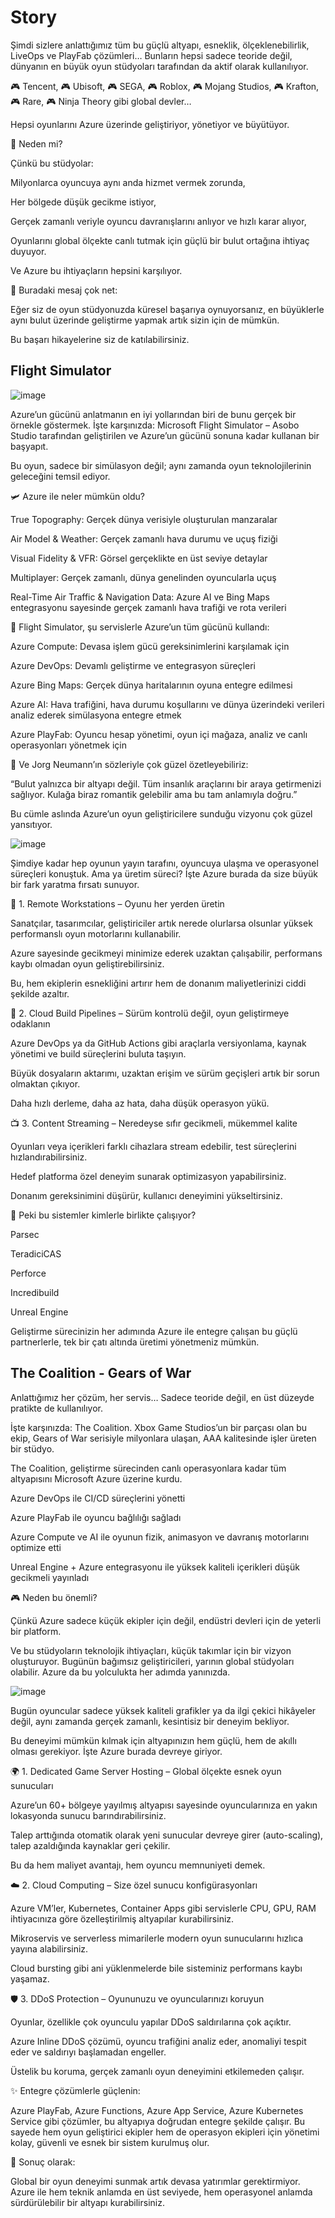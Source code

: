 # Story
  Şimdi sizlere anlattığımız tüm bu güçlü altyapı, esneklik, ölçeklenebilirlik, LiveOps ve PlayFab çözümleri…
  Bunların hepsi sadece teoride değil, dünyanın en büyük oyun stüdyoları tarafından da aktif olarak kullanılıyor.

  🎮 Tencent,
  🎮 Ubisoft,
  🎮 SEGA,
  🎮 Roblox,
  🎮 Mojang Studios,
  🎮 Krafton,
  🎮 Rare,
  🎮 Ninja Theory gibi global devler…

  Hepsi oyunlarını Azure üzerinde geliştiriyor, yönetiyor ve büyütüyor.

🔐 Neden mi?

Çünkü bu stüdyolar:

  Milyonlarca oyuncuya aynı anda hizmet vermek zorunda,

  Her bölgede düşük gecikme istiyor,

  Gerçek zamanlı veriyle oyuncu davranışlarını anlıyor ve hızlı karar alıyor,

  Oyunlarını global ölçekte canlı tutmak için güçlü bir bulut ortağına ihtiyaç duyuyor.

Ve Azure bu ihtiyaçların hepsini karşılıyor.

🎯 Buradaki mesaj çok net:

  Eğer siz de oyun stüdyonuzda küresel başarıya oynuyorsanız,
  en büyüklerle aynı bulut üzerinde geliştirme yapmak artık sizin için de mümkün.

Bu başarı hikayelerine siz de katılabilirsiniz.

## Flight Simulator

![image](https://github.com/user-attachments/assets/2e8811e6-f1ca-4e31-85ef-f006edff1395)

   Azure’un gücünü anlatmanın en iyi yollarından biri de bunu gerçek bir örnekle göstermek.
  İşte karşınızda: Microsoft Flight Simulator – Asobo Studio tarafından geliştirilen ve Azure’un gücünü sonuna kadar kullanan bir başyapıt.

  Bu oyun, sadece bir simülasyon değil; aynı zamanda oyun teknolojilerinin geleceğini temsil ediyor.

🛩️ Azure ile neler mümkün oldu?

  True Topography: Gerçek dünya verisiyle oluşturulan manzaralar

  Air Model & Weather: Gerçek zamanlı hava durumu ve uçuş fiziği

  Visual Fidelity & VFR: Görsel gerçeklikte en üst seviye detaylar

  Multiplayer: Gerçek zamanlı, dünya genelinden oyuncularla uçuş

  Real-Time Air Traffic & Navigation Data: Azure AI ve Bing Maps entegrasyonu sayesinde gerçek zamanlı hava trafiği ve rota verileri

🔧 Flight Simulator, şu servislerle Azure’un tüm gücünü kullandı:

  Azure Compute: Devasa işlem gücü gereksinimlerini karşılamak için

  Azure DevOps: Devamlı geliştirme ve entegrasyon süreçleri

  Azure Bing Maps: Gerçek dünya haritalarının oyuna entegre edilmesi

  Azure AI: Hava trafiğini, hava durumu koşullarını ve dünya üzerindeki verileri analiz ederek simülasyona entegre etmek

  Azure PlayFab: Oyuncu hesap yönetimi, oyun içi mağaza, analiz ve canlı operasyonları yönetmek için

💬 Ve Jorg Neumann’ın sözleriyle çok güzel özetleyebiliriz:

  “Bulut yalnızca bir altyapı değil. Tüm insanlık araçlarını bir araya getirmenizi sağlıyor. Kulağa biraz romantik gelebilir ama bu tam anlamıyla doğru.”

  Bu cümle aslında Azure’un oyun geliştiricilere sunduğu vizyonu çok güzel yansıtıyor.

![image](https://github.com/user-attachments/assets/7f8cacdb-5fa3-4824-87f2-0439ec794442)

  Şimdiye kadar hep oyunun yayın tarafını, oyuncuya ulaşma ve operasyonel süreçleri konuştuk.
  Ama ya üretim süreci?
  İşte Azure burada da size büyük bir fark yaratma fırsatı sunuyor.

🎨 1. Remote Workstations – Oyunu her yerden üretin

  Sanatçılar, tasarımcılar, geliştiriciler artık nerede olurlarsa olsunlar yüksek performanslı oyun motorlarını kullanabilir.

  Azure sayesinde gecikmeyi minimize ederek uzaktan çalışabilir, performans kaybı olmadan oyun geliştirebilirsiniz.

  Bu, hem ekiplerin esnekliğini artırır hem de donanım maliyetlerinizi ciddi şekilde azaltır.

🔧 2. Cloud Build Pipelines – Sürüm kontrolü değil, oyun geliştirmeye odaklanın

  Azure DevOps ya da GitHub Actions gibi araçlarla versiyonlama, kaynak yönetimi ve build süreçlerini buluta taşıyın.

  Büyük dosyaların aktarımı, uzaktan erişim ve sürüm geçişleri artık bir sorun olmaktan çıkıyor.

  Daha hızlı derleme, daha az hata, daha düşük operasyon yükü.

📺 3. Content Streaming – Neredeyse sıfır gecikmeli, mükemmel kalite

  Oyunları veya içerikleri farklı cihazlara stream edebilir, test süreçlerini hızlandırabilirsiniz.

  Hedef platforma özel deneyim sunarak optimizasyon yapabilirsiniz.

  Donanım gereksinimini düşürür, kullanıcı deneyimini yükseltirsiniz.

🧩 Peki bu sistemler kimlerle birlikte çalışıyor?

  Parsec

  TeradiciCAS

  Perforce

  Incredibuild

  Unreal Engine
        
  Geliştirme sürecinizin her adımında Azure ile entegre çalışan bu güçlü partnerlerle, tek bir çatı altında üretimi yönetmeniz mümkün.

  ## The Coalition - Gears of War

  Anlattığımız her çözüm, her servis…
  Sadece teoride değil, en üst düzeyde pratikte de kullanılıyor.

  İşte karşınızda: The Coalition.
  Xbox Game Studios’un bir parçası olan bu ekip, Gears of War serisiyle milyonlara ulaşan, AAA kalitesinde işler üreten bir stüdyo.

  The Coalition, geliştirme sürecinden canlı operasyonlara kadar tüm altyapısını Microsoft Azure üzerine kurdu.

  Azure DevOps ile CI/CD süreçlerini yönetti

  Azure PlayFab ile oyuncu bağlılığı sağladı

  Azure Compute ve AI ile oyunun fizik, animasyon ve davranış motorlarını optimize etti

  Unreal Engine + Azure entegrasyonu ile yüksek kaliteli içerikleri düşük gecikmeli yayınladı

🎮 Neden bu önemli?

  Çünkü Azure sadece küçük ekipler için değil, endüstri devleri için de yeterli bir platform.

  Ve bu stüdyoların teknolojik ihtiyaçları, küçük takımlar için bir vizyon oluşturuyor.
  Bugünün bağımsız geliştiricileri, yarının global stüdyoları olabilir.
  Azure da bu yolculukta her adımda yanınızda.

![image](https://github.com/user-attachments/assets/9b62866e-87b9-485f-9de1-14211a7b7537)

  Bugün oyuncular sadece yüksek kaliteli grafikler ya da ilgi çekici hikâyeler değil, aynı zamanda gerçek zamanlı, kesintisiz bir deneyim bekliyor.

  Bu deneyimi mümkün kılmak için altyapınızın hem güçlü, hem de akıllı olması gerekiyor. İşte Azure burada devreye giriyor.

🌍 1. Dedicated Game Server Hosting – Global ölçekte esnek oyun sunucuları

  Azure’un 60+ bölgeye yayılmış altyapısı sayesinde oyuncularınıza en yakın lokasyonda sunucu barındırabilirsiniz.

  Talep arttığında otomatik olarak yeni sunucular devreye girer (auto-scaling), talep azaldığında kaynaklar geri çekilir.

  Bu da hem maliyet avantajı, hem oyuncu memnuniyeti demek.

☁️ 2. Cloud Computing – Size özel sunucu konfigürasyonları

  Azure VM’ler, Kubernetes, Container Apps gibi servislerle CPU, GPU, RAM ihtiyacınıza göre özelleştirilmiş altyapılar kurabilirsiniz.

  Mikroservis ve serverless mimarilerle modern oyun sunucularını hızlıca yayına alabilirsiniz.

  Cloud bursting gibi ani yüklenmelerde bile sisteminiz performans kaybı yaşamaz.

🛡️ 3. DDoS Protection – Oyununuzu ve oyuncularınızı koruyun

  Oyunlar, özellikle çok oyunculu yapılar DDoS saldırılarına çok açıktır.

  Azure Inline DDoS çözümü, oyuncu trafiğini analiz eder, anomaliyi tespit eder ve saldırıyı başlamadan engeller.

  Üstelik bu koruma, gerçek zamanlı oyun deneyimini etkilemeden çalışır.

✨ Entegre çözümlerle güçlenin:

  Azure PlayFab, Azure Functions, Azure App Service, Azure Kubernetes Service gibi çözümler, bu altyapıya doğrudan entegre şekilde çalışır.
  Bu sayede hem oyun geliştirici ekipler hem de operasyon ekipleri için yönetimi kolay, güvenli ve esnek bir sistem kurulmuş olur.

🎯 Sonuç olarak:

  Global bir oyun deneyimi sunmak artık devasa yatırımlar gerektirmiyor.
  Azure ile hem teknik anlamda en üst seviyede, hem operasyonel anlamda sürdürülebilir bir altyapı kurabilirsiniz.

